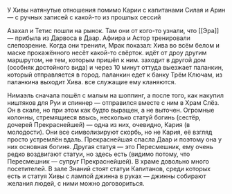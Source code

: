 У Хивы натянутые отношения помимо Карии с капитанами Силая и Арин — с ручных записей с какой-то из прошлых сессий

Азахал и Тетис пошли на рынок. Там они от кого-то узнали, что [[Эра]] — прибыла из Дарвоса в Даар.
Афиира и Астор тренировали слепозрение.
Когда они тренили, Мрак показал: Хива во всём белом и маске прокажённого несёт какой-то свёрток. идёт от дроу другим маршрутом, не тем, которым пришёл к ним. заходит в другой дом (особняк достойного вида) и через 10 минут оттуда выезжает паланкин, который отправляется в город. паланкин едет к банку Трём Ключам, из паланкина выходит Хива. все служащие ему кланяются.

Нимаэль сначала пошёл с малым на шоппинг, а после того, как накупил ништяков для Руи и спиннер — отправился вместе с ним в Храм Слёз. Он в скале, но при этом как будто выращен, а не выточен. Огромные колонны, стремящиеся ввысь, несколько статуй богинь (сестёр, дочерей Прекраснейшей) — одна из них, очевидно, Кария (в молодости). Они все символизируют скорбь, но не Кария, её взгляд просто устремлён вдаль. Прекраснейшая спасла Даар и поэтому она у них основная богиня.
Другая статуя — это Пересмешник, ему очень редко воздвигают статуи, но здесь есть (видимо потому, что Пересмешник — супруг Прекраснейшей).
В храме довольно много посетителей. 
В зале Знаний стоят статуи Капитанов, среди которых есть и статуя Хивы с лампой джинна в руках — джинны собирают желания людей, с ними можно договориться. 

